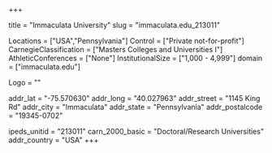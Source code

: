 
+++

title = "Immaculata University"
slug = "immaculata.edu_213011"

Locations = ["USA","Pennsylvania"]
Control = ["Private not-for-profit"]
CarnegieClassification = ["Masters Colleges and Universities I"]
AthleticConferences = ["None"]
InstitutionalSize = ["1,000 - 4,999"]
domain = ["immaculata.edu"]

Logo = ""

addr_lat = "-75.570630"
addr_long = "40.027963"
addr_street = "1145 King Rd"
addr_city = "Immaculata"
addr_state = "Pennsylvania"
addr_postalcode = "19345-0702"

ipeds_unitid = "213011"
carn_2000_basic = "Doctoral/Research Universities"
addr_country = "USA"
+++
    

